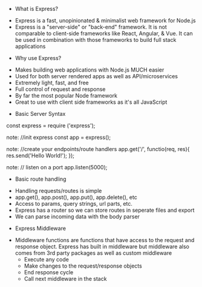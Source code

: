 * What is Express?
 - Express is a fast, unopinionated & minimalist web framework for Node.js
 - Express is a "server-side" or "back-end" framework. It is not comparable to client-side frameworks like React, Angular, & Vue. It can be used in combination with those frameworks to build full stack applications
 

* Why use Express?
- Makes building web applications with Node.js MUCH easier
- Used for both server rendered apps as well as API/microservices
- Extremely light, fast, and free
- Full control of request and response
- By far the most popular Node framework
- Great to use with client side frameworks as it's all JavaScript

* Basic Server Syntax

const express = require ('express');

note: //init express
const app = express();

note: //create your endpoints/route handlers
app.get('/', functio(req, res){
    res.send('Hello World!');
});

note: // listen on a port
app.listen(5000);

* Basic route handling
- Handling requests/routes is simple
- app.get(), app.post(), app.put(), app.delete(), etc
- Access to params, query strings, url parts, etc.
- Express has a router so we can store routes in seperate files and export
- We can parse incoming data with the body parser

* Express Middleware
- Middleware functions are functions that have access to the request and response object. Express has built in middleware but middleware also comes from 3rd party packages as well as custom middleware
    - Execute any code
    - Make changes to the request/response objects
    - End response cycle
    - Call next middleware in the stack
